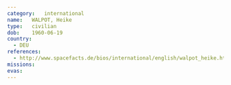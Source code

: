 ```yaml
---
category:	international
name:	WALPOT, Heike
type:	civilian
dob:	1960-06-19
country:
  - DEU
references:
  - http://www.spacefacts.de/bios/international/english/walpot_heike.htm
missions:
evas:
---
```

